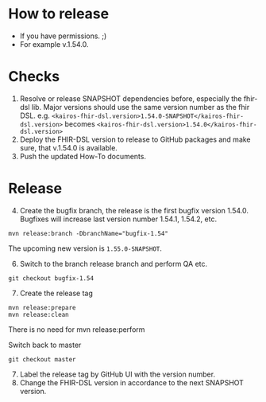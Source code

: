 How to release
==============

* If you have permissions. ;)
* For example v.1.54.0.

# Checks

1. Resolve or release SNAPSHOT dependencies before, especially the fhir-dsl lib. Major versions should use the same version number as the fhir DSL.
   e.g. `<kairos-fhir-dsl.version>1.54.0-SNAPSHOT</kairos-fhir-dsl.version>`
   becomes `<kairos-fhir-dsl.version>1.54.0</kairos-fhir-dsl.version>`
2. Deploy the FHIR-DSL version to release to GitHub packages and make sure, that v.1.54.0 is available.
3. Push the updated How-To documents.

# Release

4. Create the bugfix branch, the release is the first bugfix version 1.54.0. Bugfixes will increase last version number 1.54.1, 1.54.2, etc.

``` 
mvn release:branch -DbranchName="bugfix-1.54" 
```

The upcoming new version is `1.55.0-SNAPSHOT`.

6. Switch to the branch release branch and perform QA etc.

```
git checkout bugfix-1.54
```

7. Create the release tag

``` 
mvn release:prepare
mvn release:clean 
```

There is no need for mvn release:perform 

Switch back to master

```
git checkout master
```

7. Label the release tag by GitHub UI with the version number.
8. Change the FHIR-DSL version in accordance to the next SNAPSHOT version.
